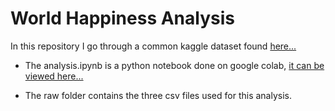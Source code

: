 # World Happiness Analysis

In this repository I go through a common kaggle dataset found [here...](https://www.kaggle.com/unsdsn/world-happiness)

* The analysis.ipynb is a python notebook done on google colab, [it can be viewed here...](https://alexander-kahanek.github.io/project/happiness.html)

* The raw folder contains the three csv files used for this analysis.